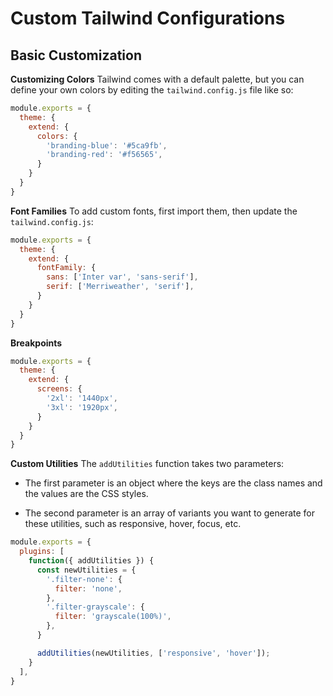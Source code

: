 # Custom Tailwind Configurations

## Basic Customization
**Customizing Colors**
Tailwind comes with a default palette, but you can define your own colors by editing the `tailwind.config.js` file like so:

```javascript
module.exports = {
  theme: {
    extend: {
      colors: {
        'branding-blue': '#5ca9fb',
        'branding-red': '#f56565',
      }
    }
  }
}
```

**Font Families**
To add custom fonts, first import them, then update the `tailwind.config.js`:
```javascript
module.exports = {
  theme: {
    extend: {
      fontFamily: {
        sans: ['Inter var', 'sans-serif'],
        serif: ['Merriweather', 'serif'],
      }
    }
  }
}
```

**Breakpoints**

```javascript
module.exports = {
  theme: {
    extend: {
      screens: {
        '2xl': '1440px',
        '3xl': '1920px',
      }
    }
  }
}
```

**Custom Utilities**
The `addUtilities` function takes two parameters:

- The first parameter is an object where the keys are the class names and the values are the CSS styles.

- The second parameter is an array of variants you want to generate for these utilities, such as responsive, hover, focus, etc.

```javascript
module.exports = {
  plugins: [
    function({ addUtilities }) {
      const newUtilities = {
        '.filter-none': {
          filter: 'none',
        },
        '.filter-grayscale': {
          filter: 'grayscale(100%)',
        },
      }

      addUtilities(newUtilities, ['responsive', 'hover']);
    }
  ],
}
```